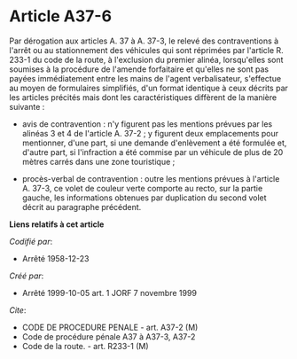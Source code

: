# Article A37-6

Par dérogation aux articles A. 37 à A. 37-3, le relevé des contraventions à l'arrêt ou au stationnement des véhicules qui
sont réprimées par l'article R. 233-1 du code de la route, à l'exclusion du premier alinéa, lorsqu'elles sont soumises à la
procédure de l'amende forfaitaire et qu'elles ne sont pas payées immédiatement entre les mains de l'agent verbalisateur,
s'effectue au moyen de formulaires simplifiés, d'un format identique à ceux décrits par les articles précités mais dont les
caractéristiques diffèrent de la manière suivante :

- avis de contravention : n'y figurent pas les mentions prévues par les alinéas 3 et 4 de l'article A. 37-2 ; y figurent deux
emplacements pour mentionner, d'une part, si une demande d'enlèvement a été formulée et, d'autre part, si l'infraction a été
commise par un véhicule de plus de 20 mètres carrés dans une zone touristique ;

- procès-verbal de contravention : outre les mentions prévues à l'article A. 37-3, ce volet de couleur verte comporte au
recto, sur la partie gauche, les informations obtenues par duplication du second volet décrit au paragraphe précédent.

**Liens relatifs à cet article**

_Codifié par_:

  - Arrêté 1958-12-23

_Créé par_:

  - Arrêté 1999-10-05 art. 1 JORF 7 novembre 1999

_Cite_:

  - CODE DE PROCEDURE PENALE - art. A37-2 (M)
  - Code de procédure pénale A37 à A37-3, A37-2
  - Code de la route. - art. R233-1 (M)
